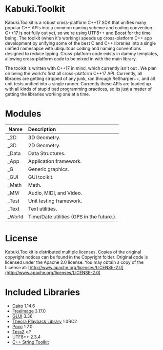 # Kabuki.Toolkit #
Kabuki.Toolkit is a robust cross-platform C++17 SDK that unifies many popular C++ APIs into a common naming scheme and coding convention. C++17 is not fully out yet, so we're using UTF8++ and Boost for the time being. The toolkit (when it's working) speeds up cross-platform C++ app development by unifying some of the best C and C++ libraries into a single unified namesapce with ubiquitous coding and naming conventions designed to reduce typing. Cross-platform code exists in dummy templates, allowing cross-platform code to be mixed in with the main library.

The toolkit is written with C++17 in mind, which currently isn't out . We plan on being the world's first all cross-platform C++17 API. Currently, all libraries are getting stripped of any junk, ran through ReSharper++, and all unit tests unified into a single runner. Currently these APIs are loaded up with all kinds of stupid bad programming practices, so its just a matter of getting the libraries working one at a time.

# Modules #
| Name | Description |
|------|:------------|
| _2D | 3D Geometry.|
| _3D | 2D Geometry.|
| _Data | Data Structures.|
| _App | Application framework.|
| _G | Generic graphics.|
| _GUI | GUI toolkit.|
| _Math | Math.|
| _MM | Audio, MIDI, and Video.|
| _Test | Unit testing framework.|
| _Text | Text utilities.|
| _World | Time/Date utilities (GPS in the future.).|

# License #
Kabuki.Toolkit is distributed multiple licenses. Copies of the original copyright notices can be found in the Copyright folder. Original code is licensed under the Apache 2.0 license. You may obtain a copy of the License at:
[http://www.apache.org/licenses/LICENSE-2.0](http://www.apache.org/licenses/LICENSE-2.0)

# Included Libraries #
* [Cairo](http://cairographics.org/) 1.14.6
* [FreeImage](http://freeimage.sourceforge.net/) 3.17.0
* [GLUI](http://glui.sourceforge.net/) 3.36
* [Theora Playback Library](http://libtheoraplayer.cateia.com/) 1.0RC2
* [Poco](http://pocoproject.org/) 1.7.0
* [Tess2](https://github.com/diatomic/tess2/issues/4) x.?
* [UTF8++](https://github.com/Drako/utf8pp) 2.3.4
* [C++ String Toolkit](https://github.com/ArashPartow/strtk)
